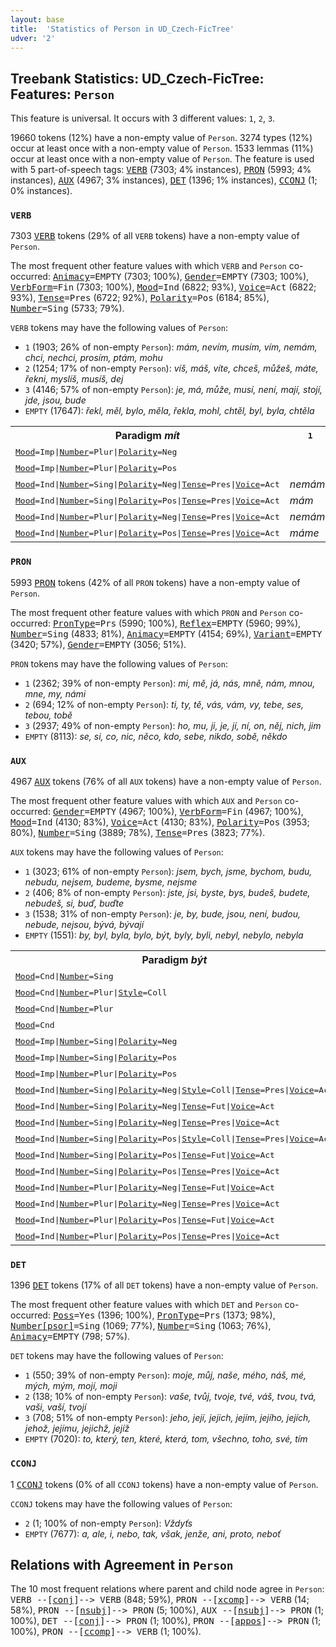 ```yaml
---
layout: base
title:  'Statistics of Person in UD_Czech-FicTree'
udver: '2'
---
```


## Treebank Statistics: UD_Czech-FicTree: Features: `Person`

This feature is universal.
It occurs with 3 different values: `1`, `2`, `3`.

19660 tokens (12%) have a non-empty value of `Person`.
3274 types (12%) occur at least once with a non-empty value of `Person`.
1533 lemmas (11%) occur at least once with a non-empty value of `Person`.
The feature is used with 5 part-of-speech tags: <tt><a href="cs_fictree-pos-VERB.html">VERB</a></tt> (7303; 4% instances), <tt><a href="cs_fictree-pos-PRON.html">PRON</a></tt> (5993; 4% instances), <tt><a href="cs_fictree-pos-AUX.html">AUX</a></tt> (4967; 3% instances), <tt><a href="cs_fictree-pos-DET.html">DET</a></tt> (1396; 1% instances), <tt><a href="cs_fictree-pos-CCONJ.html">CCONJ</a></tt> (1; 0% instances).

### `VERB`

7303 <tt><a href="cs_fictree-pos-VERB.html">VERB</a></tt> tokens (29% of all `VERB` tokens) have a non-empty value of `Person`.

The most frequent other feature values with which `VERB` and `Person` co-occurred: <tt><a href="cs_fictree-feat-Animacy.html">Animacy</a></tt><tt>=EMPTY</tt> (7303; 100%), <tt><a href="cs_fictree-feat-Gender.html">Gender</a></tt><tt>=EMPTY</tt> (7303; 100%), <tt><a href="cs_fictree-feat-VerbForm.html">VerbForm</a></tt><tt>=Fin</tt> (7303; 100%), <tt><a href="cs_fictree-feat-Mood.html">Mood</a></tt><tt>=Ind</tt> (6822; 93%), <tt><a href="cs_fictree-feat-Voice.html">Voice</a></tt><tt>=Act</tt> (6822; 93%), <tt><a href="cs_fictree-feat-Tense.html">Tense</a></tt><tt>=Pres</tt> (6722; 92%), <tt><a href="cs_fictree-feat-Polarity.html">Polarity</a></tt><tt>=Pos</tt> (6184; 85%), <tt><a href="cs_fictree-feat-Number.html">Number</a></tt><tt>=Sing</tt> (5733; 79%).

`VERB` tokens may have the following values of `Person`:

* `1` (1903; 26% of non-empty `Person`): <em>mám, nevím, musím, vím, nemám, chci, nechci, prosím, ptám, mohu</em>
* `2` (1254; 17% of non-empty `Person`): <em>víš, máš, víte, chceš, můžeš, máte, řekni, myslíš, musíš, dej</em>
* `3` (4146; 57% of non-empty `Person`): <em>je, má, může, musí, není, mají, stojí, jde, jsou, bude</em>
* `EMPTY` (17647): <em>řekl, měl, bylo, měla, řekla, mohl, chtěl, byl, byla, chtěla</em>

<table>
  <tr><th>Paradigm <i>mít</i></th><th><tt>1</tt></th><th><tt>2</tt></th><th><tt>3</tt></th></tr>
  <tr><td><tt><tt><a href="cs_fictree-feat-Mood.html">Mood</a></tt><tt>=Imp</tt>|<tt><a href="cs_fictree-feat-Number.html">Number</a></tt><tt>=Plur</tt>|<tt><a href="cs_fictree-feat-Polarity.html">Polarity</a></tt><tt>=Neg</tt></tt></td><td></td><td><em>nemějte</em></td><td></td></tr>
  <tr><td><tt><tt><a href="cs_fictree-feat-Mood.html">Mood</a></tt><tt>=Imp</tt>|<tt><a href="cs_fictree-feat-Number.html">Number</a></tt><tt>=Plur</tt>|<tt><a href="cs_fictree-feat-Polarity.html">Polarity</a></tt><tt>=Pos</tt></tt></td><td></td><td><em>Mějte</em></td><td></td></tr>
  <tr><td><tt><tt><a href="cs_fictree-feat-Mood.html">Mood</a></tt><tt>=Ind</tt>|<tt><a href="cs_fictree-feat-Number.html">Number</a></tt><tt>=Sing</tt>|<tt><a href="cs_fictree-feat-Polarity.html">Polarity</a></tt><tt>=Neg</tt>|<tt><a href="cs_fictree-feat-Tense.html">Tense</a></tt><tt>=Pres</tt>|<tt><a href="cs_fictree-feat-Voice.html">Voice</a></tt><tt>=Act</tt></tt></td><td><em>nemám</em></td><td><em>nemáš</em></td><td><em>nemá</em></td></tr>
  <tr><td><tt><tt><a href="cs_fictree-feat-Mood.html">Mood</a></tt><tt>=Ind</tt>|<tt><a href="cs_fictree-feat-Number.html">Number</a></tt><tt>=Sing</tt>|<tt><a href="cs_fictree-feat-Polarity.html">Polarity</a></tt><tt>=Pos</tt>|<tt><a href="cs_fictree-feat-Tense.html">Tense</a></tt><tt>=Pres</tt>|<tt><a href="cs_fictree-feat-Voice.html">Voice</a></tt><tt>=Act</tt></tt></td><td><em>mám</em></td><td><em>máš</em></td><td><em>má</em></td></tr>
  <tr><td><tt><tt><a href="cs_fictree-feat-Mood.html">Mood</a></tt><tt>=Ind</tt>|<tt><a href="cs_fictree-feat-Number.html">Number</a></tt><tt>=Plur</tt>|<tt><a href="cs_fictree-feat-Polarity.html">Polarity</a></tt><tt>=Neg</tt>|<tt><a href="cs_fictree-feat-Tense.html">Tense</a></tt><tt>=Pres</tt>|<tt><a href="cs_fictree-feat-Voice.html">Voice</a></tt><tt>=Act</tt></tt></td><td><em>nemáme</em></td><td><em>nemáte</em></td><td><em>nemají</em></td></tr>
  <tr><td><tt><tt><a href="cs_fictree-feat-Mood.html">Mood</a></tt><tt>=Ind</tt>|<tt><a href="cs_fictree-feat-Number.html">Number</a></tt><tt>=Plur</tt>|<tt><a href="cs_fictree-feat-Polarity.html">Polarity</a></tt><tt>=Pos</tt>|<tt><a href="cs_fictree-feat-Tense.html">Tense</a></tt><tt>=Pres</tt>|<tt><a href="cs_fictree-feat-Voice.html">Voice</a></tt><tt>=Act</tt></tt></td><td><em>máme</em></td><td><em>máte</em></td><td><em>mají</em></td></tr>
</table>

### `PRON`

5993 <tt><a href="cs_fictree-pos-PRON.html">PRON</a></tt> tokens (42% of all `PRON` tokens) have a non-empty value of `Person`.

The most frequent other feature values with which `PRON` and `Person` co-occurred: <tt><a href="cs_fictree-feat-PronType.html">PronType</a></tt><tt>=Prs</tt> (5990; 100%), <tt><a href="cs_fictree-feat-Reflex.html">Reflex</a></tt><tt>=EMPTY</tt> (5960; 99%), <tt><a href="cs_fictree-feat-Number.html">Number</a></tt><tt>=Sing</tt> (4833; 81%), <tt><a href="cs_fictree-feat-Animacy.html">Animacy</a></tt><tt>=EMPTY</tt> (4154; 69%), <tt><a href="cs_fictree-feat-Variant.html">Variant</a></tt><tt>=EMPTY</tt> (3420; 57%), <tt><a href="cs_fictree-feat-Gender.html">Gender</a></tt><tt>=EMPTY</tt> (3056; 51%).

`PRON` tokens may have the following values of `Person`:

* `1` (2362; 39% of non-empty `Person`): <em>mi, mě, já, nás, mně, nám, mnou, mne, my, námi</em>
* `2` (694; 12% of non-empty `Person`): <em>ti, ty, tě, vás, vám, vy, tebe, ses, tebou, tobě</em>
* `3` (2937; 49% of non-empty `Person`): <em>ho, mu, ji, je, jí, ní, on, něj, nich, jim</em>
* `EMPTY` (8113): <em>se, si, co, nic, něco, kdo, sebe, nikdo, sobě, někdo</em>

### `AUX`

4967 <tt><a href="cs_fictree-pos-AUX.html">AUX</a></tt> tokens (76% of all `AUX` tokens) have a non-empty value of `Person`.

The most frequent other feature values with which `AUX` and `Person` co-occurred: <tt><a href="cs_fictree-feat-Gender.html">Gender</a></tt><tt>=EMPTY</tt> (4967; 100%), <tt><a href="cs_fictree-feat-VerbForm.html">VerbForm</a></tt><tt>=Fin</tt> (4967; 100%), <tt><a href="cs_fictree-feat-Mood.html">Mood</a></tt><tt>=Ind</tt> (4130; 83%), <tt><a href="cs_fictree-feat-Voice.html">Voice</a></tt><tt>=Act</tt> (4130; 83%), <tt><a href="cs_fictree-feat-Polarity.html">Polarity</a></tt><tt>=Pos</tt> (3953; 80%), <tt><a href="cs_fictree-feat-Number.html">Number</a></tt><tt>=Sing</tt> (3889; 78%), <tt><a href="cs_fictree-feat-Tense.html">Tense</a></tt><tt>=Pres</tt> (3823; 77%).

`AUX` tokens may have the following values of `Person`:

* `1` (3023; 61% of non-empty `Person`): <em>jsem, bych, jsme, bychom, budu, nebudu, nejsem, budeme, bysme, nejsme</em>
* `2` (406; 8% of non-empty `Person`): <em>jste, jsi, byste, bys, budeš, budete, nebudeš, si, buď, buďte</em>
* `3` (1538; 31% of non-empty `Person`): <em>je, by, bude, jsou, není, budou, nebude, nejsou, bývá, bývají</em>
* `EMPTY` (1551): <em>by, byl, byla, bylo, být, byly, byli, nebyl, nebylo, nebyla</em>

<table>
  <tr><th>Paradigm <i>být</i></th><th><tt>1</tt></th><th><tt>2</tt></th><th><tt>3</tt></th></tr>
  <tr><td><tt><tt><a href="cs_fictree-feat-Mood.html">Mood</a></tt><tt>=Cnd</tt>|<tt><a href="cs_fictree-feat-Number.html">Number</a></tt><tt>=Sing</tt></tt></td><td><em>bych</em></td><td><em>bys</em></td><td></td></tr>
  <tr><td><tt><tt><a href="cs_fictree-feat-Mood.html">Mood</a></tt><tt>=Cnd</tt>|<tt><a href="cs_fictree-feat-Number.html">Number</a></tt><tt>=Plur</tt>|<tt><a href="cs_fictree-feat-Style.html">Style</a></tt><tt>=Coll</tt></tt></td><td><em>bysme</em></td><td></td><td></td></tr>
  <tr><td><tt><tt><a href="cs_fictree-feat-Mood.html">Mood</a></tt><tt>=Cnd</tt>|<tt><a href="cs_fictree-feat-Number.html">Number</a></tt><tt>=Plur</tt></tt></td><td><em>bychom</em></td><td><em>byste</em></td><td></td></tr>
  <tr><td><tt><tt><a href="cs_fictree-feat-Mood.html">Mood</a></tt><tt>=Cnd</tt></tt></td><td></td><td></td><td><em>by</em></td></tr>
  <tr><td><tt><tt><a href="cs_fictree-feat-Mood.html">Mood</a></tt><tt>=Imp</tt>|<tt><a href="cs_fictree-feat-Number.html">Number</a></tt><tt>=Sing</tt>|<tt><a href="cs_fictree-feat-Polarity.html">Polarity</a></tt><tt>=Neg</tt></tt></td><td></td><td><em>Nebuď</em></td><td></td></tr>
  <tr><td><tt><tt><a href="cs_fictree-feat-Mood.html">Mood</a></tt><tt>=Imp</tt>|<tt><a href="cs_fictree-feat-Number.html">Number</a></tt><tt>=Sing</tt>|<tt><a href="cs_fictree-feat-Polarity.html">Polarity</a></tt><tt>=Pos</tt></tt></td><td></td><td><em>buď</em></td><td></td></tr>
  <tr><td><tt><tt><a href="cs_fictree-feat-Mood.html">Mood</a></tt><tt>=Imp</tt>|<tt><a href="cs_fictree-feat-Number.html">Number</a></tt><tt>=Plur</tt>|<tt><a href="cs_fictree-feat-Polarity.html">Polarity</a></tt><tt>=Pos</tt></tt></td><td><em>Buďme</em></td><td><em>buďte</em></td><td></td></tr>
  <tr><td><tt><tt><a href="cs_fictree-feat-Mood.html">Mood</a></tt><tt>=Ind</tt>|<tt><a href="cs_fictree-feat-Number.html">Number</a></tt><tt>=Sing</tt>|<tt><a href="cs_fictree-feat-Polarity.html">Polarity</a></tt><tt>=Neg</tt>|<tt><a href="cs_fictree-feat-Style.html">Style</a></tt><tt>=Coll</tt>|<tt><a href="cs_fictree-feat-Tense.html">Tense</a></tt><tt>=Pres</tt>|<tt><a href="cs_fictree-feat-Voice.html">Voice</a></tt><tt>=Act</tt></tt></td><td></td><td><em>nejseš</em></td><td></td></tr>
  <tr><td><tt><tt><a href="cs_fictree-feat-Mood.html">Mood</a></tt><tt>=Ind</tt>|<tt><a href="cs_fictree-feat-Number.html">Number</a></tt><tt>=Sing</tt>|<tt><a href="cs_fictree-feat-Polarity.html">Polarity</a></tt><tt>=Neg</tt>|<tt><a href="cs_fictree-feat-Tense.html">Tense</a></tt><tt>=Fut</tt>|<tt><a href="cs_fictree-feat-Voice.html">Voice</a></tt><tt>=Act</tt></tt></td><td><em>nebudu</em></td><td><em>nebudeš</em></td><td><em>nebude</em></td></tr>
  <tr><td><tt><tt><a href="cs_fictree-feat-Mood.html">Mood</a></tt><tt>=Ind</tt>|<tt><a href="cs_fictree-feat-Number.html">Number</a></tt><tt>=Sing</tt>|<tt><a href="cs_fictree-feat-Polarity.html">Polarity</a></tt><tt>=Neg</tt>|<tt><a href="cs_fictree-feat-Tense.html">Tense</a></tt><tt>=Pres</tt>|<tt><a href="cs_fictree-feat-Voice.html">Voice</a></tt><tt>=Act</tt></tt></td><td><em>nejsem</em></td><td><em>nejsi</em></td><td><em>není</em></td></tr>
  <tr><td><tt><tt><a href="cs_fictree-feat-Mood.html">Mood</a></tt><tt>=Ind</tt>|<tt><a href="cs_fictree-feat-Number.html">Number</a></tt><tt>=Sing</tt>|<tt><a href="cs_fictree-feat-Polarity.html">Polarity</a></tt><tt>=Pos</tt>|<tt><a href="cs_fictree-feat-Style.html">Style</a></tt><tt>=Coll</tt>|<tt><a href="cs_fictree-feat-Tense.html">Tense</a></tt><tt>=Pres</tt>|<tt><a href="cs_fictree-feat-Voice.html">Voice</a></tt><tt>=Act</tt></tt></td><td></td><td><em>si</em></td><td></td></tr>
  <tr><td><tt><tt><a href="cs_fictree-feat-Mood.html">Mood</a></tt><tt>=Ind</tt>|<tt><a href="cs_fictree-feat-Number.html">Number</a></tt><tt>=Sing</tt>|<tt><a href="cs_fictree-feat-Polarity.html">Polarity</a></tt><tt>=Pos</tt>|<tt><a href="cs_fictree-feat-Tense.html">Tense</a></tt><tt>=Fut</tt>|<tt><a href="cs_fictree-feat-Voice.html">Voice</a></tt><tt>=Act</tt></tt></td><td><em>budu</em></td><td><em>budeš</em></td><td><em>bude</em></td></tr>
  <tr><td><tt><tt><a href="cs_fictree-feat-Mood.html">Mood</a></tt><tt>=Ind</tt>|<tt><a href="cs_fictree-feat-Number.html">Number</a></tt><tt>=Sing</tt>|<tt><a href="cs_fictree-feat-Polarity.html">Polarity</a></tt><tt>=Pos</tt>|<tt><a href="cs_fictree-feat-Tense.html">Tense</a></tt><tt>=Pres</tt>|<tt><a href="cs_fictree-feat-Voice.html">Voice</a></tt><tt>=Act</tt></tt></td><td><em>jsem</em></td><td><em>jsi</em></td><td><em>je</em></td></tr>
  <tr><td><tt><tt><a href="cs_fictree-feat-Mood.html">Mood</a></tt><tt>=Ind</tt>|<tt><a href="cs_fictree-feat-Number.html">Number</a></tt><tt>=Plur</tt>|<tt><a href="cs_fictree-feat-Polarity.html">Polarity</a></tt><tt>=Neg</tt>|<tt><a href="cs_fictree-feat-Tense.html">Tense</a></tt><tt>=Fut</tt>|<tt><a href="cs_fictree-feat-Voice.html">Voice</a></tt><tt>=Act</tt></tt></td><td><em>nebudeme</em></td><td></td><td><em>nebudou</em></td></tr>
  <tr><td><tt><tt><a href="cs_fictree-feat-Mood.html">Mood</a></tt><tt>=Ind</tt>|<tt><a href="cs_fictree-feat-Number.html">Number</a></tt><tt>=Plur</tt>|<tt><a href="cs_fictree-feat-Polarity.html">Polarity</a></tt><tt>=Neg</tt>|<tt><a href="cs_fictree-feat-Tense.html">Tense</a></tt><tt>=Pres</tt>|<tt><a href="cs_fictree-feat-Voice.html">Voice</a></tt><tt>=Act</tt></tt></td><td><em>nejsme</em></td><td><em>nejste</em></td><td><em>nejsou</em></td></tr>
  <tr><td><tt><tt><a href="cs_fictree-feat-Mood.html">Mood</a></tt><tt>=Ind</tt>|<tt><a href="cs_fictree-feat-Number.html">Number</a></tt><tt>=Plur</tt>|<tt><a href="cs_fictree-feat-Polarity.html">Polarity</a></tt><tt>=Pos</tt>|<tt><a href="cs_fictree-feat-Tense.html">Tense</a></tt><tt>=Fut</tt>|<tt><a href="cs_fictree-feat-Voice.html">Voice</a></tt><tt>=Act</tt></tt></td><td><em>budeme</em></td><td><em>budete</em></td><td><em>budou</em></td></tr>
  <tr><td><tt><tt><a href="cs_fictree-feat-Mood.html">Mood</a></tt><tt>=Ind</tt>|<tt><a href="cs_fictree-feat-Number.html">Number</a></tt><tt>=Plur</tt>|<tt><a href="cs_fictree-feat-Polarity.html">Polarity</a></tt><tt>=Pos</tt>|<tt><a href="cs_fictree-feat-Tense.html">Tense</a></tt><tt>=Pres</tt>|<tt><a href="cs_fictree-feat-Voice.html">Voice</a></tt><tt>=Act</tt></tt></td><td><em>jsme</em></td><td><em>jste</em></td><td><em>jsou</em></td></tr>
</table>

### `DET`

1396 <tt><a href="cs_fictree-pos-DET.html">DET</a></tt> tokens (17% of all `DET` tokens) have a non-empty value of `Person`.

The most frequent other feature values with which `DET` and `Person` co-occurred: <tt><a href="cs_fictree-feat-Poss.html">Poss</a></tt><tt>=Yes</tt> (1396; 100%), <tt><a href="cs_fictree-feat-PronType.html">PronType</a></tt><tt>=Prs</tt> (1373; 98%), <tt><a href="cs_fictree-feat-Number-psor.html">Number[psor]</a></tt><tt>=Sing</tt> (1069; 77%), <tt><a href="cs_fictree-feat-Number.html">Number</a></tt><tt>=Sing</tt> (1063; 76%), <tt><a href="cs_fictree-feat-Animacy.html">Animacy</a></tt><tt>=EMPTY</tt> (798; 57%).

`DET` tokens may have the following values of `Person`:

* `1` (550; 39% of non-empty `Person`): <em>moje, můj, naše, mého, náš, mé, mých, mým, mojí, moji</em>
* `2` (138; 10% of non-empty `Person`): <em>vaše, tvůj, tvoje, tvé, váš, tvou, tvá, vaši, vaší, tvojí</em>
* `3` (708; 51% of non-empty `Person`): <em>jeho, její, jejich, jejím, jejího, jejích, jehož, jejímu, jejichž, jejíž</em>
* `EMPTY` (7020): <em>to, který, ten, které, která, tom, všechno, toho, své, tím</em>

### `CCONJ`

1 <tt><a href="cs_fictree-pos-CCONJ.html">CCONJ</a></tt> tokens (0% of all `CCONJ` tokens) have a non-empty value of `Person`.

`CCONJ` tokens may have the following values of `Person`:

* `2` (1; 100% of non-empty `Person`): <em>Vždyťs</em>
* `EMPTY` (7677): <em>a, ale, i, nebo, tak, však, jenže, ani, proto, neboť</em>

## Relations with Agreement in `Person`

The 10 most frequent relations where parent and child node agree in `Person`:
<tt>VERB --[<tt><a href="cs_fictree-dep-conj.html">conj</a></tt>]--> VERB</tt> (848; 59%),
<tt>PRON --[<tt><a href="cs_fictree-dep-xcomp.html">xcomp</a></tt>]--> VERB</tt> (14; 58%),
<tt>PRON --[<tt><a href="cs_fictree-dep-nsubj.html">nsubj</a></tt>]--> PRON</tt> (5; 100%),
<tt>AUX --[<tt><a href="cs_fictree-dep-nsubj.html">nsubj</a></tt>]--> PRON</tt> (1; 100%),
<tt>DET --[<tt><a href="cs_fictree-dep-conj.html">conj</a></tt>]--> PRON</tt> (1; 100%),
<tt>PRON --[<tt><a href="cs_fictree-dep-appos.html">appos</a></tt>]--> PRON</tt> (1; 100%),
<tt>PRON --[<tt><a href="cs_fictree-dep-ccomp.html">ccomp</a></tt>]--> VERB</tt> (1; 100%).

